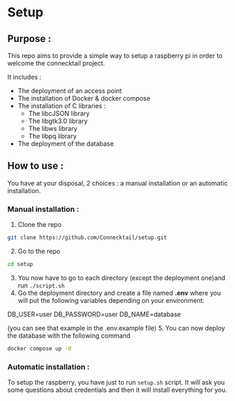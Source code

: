 # Setup

## Purpose :

This repo aims to provide a simple way to setup a raspberry pi in order to welcome the connecktail project.

It includes :

- The deployment of an access point
- The installation of Docker & docker compose
- The installation of C libraries :
  - The libcJSON library
  - The libgtk3.0 library
  - The libws library
  - The libpq library
- The deployment of the database

## How to use :

You have at your disposal, 2 choices : a manual installation or an automatic installation.

### Manual installation :

1. Clone the repo

```bash
git clone https://github.com/Connecktail/setup.git
```

2. Go to the repo

```bash
cd setup
```

3.  You now have to go to each directory (except the deployment one)and run `./script.sh`
4.  Go the deployment directory and create a file named **.env** where you will put the following variables depending on your environment:

DB_USER=user
DB_PASSWORD=user
DB_NAME=database

(you can see that example in the .env.example file) 5. You can now deploy the database with the following command

```bash
docker compose up -d
```

### Automatic installation :

To setup the raspberry, you have just to run `setup.sh` script. It will ask you some questions about credentials and then it will install everything for you.
